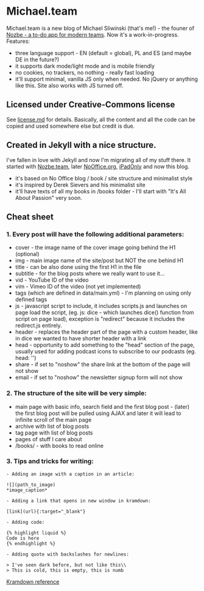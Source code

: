 # Michael.team

Michael.team is a new blog of Michael Sliwinski (that's me!) - the founer of [Nozbe - a to-do app for modern teams](https://nozbe.com). Now it's a work-in-progress. Features:

- three language support - EN (default = global), PL and ES (and maybe DE in the future?)
- it supports dark mode/light mode and is mobile friendly
- no cookies, no trackers, no nothing - really fast loading
- it'll support minimal, vanilla JS only when needed. No jQuery or anything like this. Site also works with JS turned off.

## Licensed under Creative-Commons license

See [license.md](https://github.com/Nozbe/Michael.team/tree/master/license.md) for details. Basically, all the content and all the code can be copied and used somewhere else but credit is due.

## Created in Jekyll with a nice structure.

I've fallen in love with Jekyll and now I'm migrating all of my stuff there. It started with [Nozbe.team](https://nozbe.team), later [NoOffice.org](https://NoOffice.org), [iPadOnly](https://ipadonly.com) and now this blog.

- it's based on No Office blog / book / site structure and minimalist style
- it's inspired by Derek Sievers and his minimalist site
- it'll have texts of all my books in /books folder - I'll start with "It's All About  Passion" very soon.

## Cheat sheet

### 1. Every post will have the following additional parameters:

- cover - the image name of the cover image going behind the H1 (optional)
- img - main image name of the site/post but NOT the one behind H1
- title - can be also done using the first H1 in the file
- subtitle - for the blog posts where we really want to use it...
- vid - YouTube ID of the video
- vim - Vimeo ID of the video (not yet implemented)
- tags (which are defined in data/main.yml) - I'm planning on using only defined tags
- js - javascript script to include, it includes scripts.js and launches on page load the script, (eg. js: dice - which launches dice() function from script on page load), exception is "redirect" because it includes the redirect.js entirely.
- header - replaces the header part of the page with a custom header, like in dice we wanted to have shorter header with a link
- head - opportunity to add something to the "head" section of the page, usually used for adding podcast icons to subscribe to our podcasts (eg. head: '<meta name="apple-itunes-app" content="app-id=1012329770" />')
- share - if set to "noshow" the share link at the bottom of the page will not show
- email - if set to "noshow" the newsletter signup form will not show


### 2. The structure of the site will be very simple:

- main page with basic info, search field and the first blog post - (later) the first blog post will be pulled using AJAX and later it will lead to infinite scroll of the main page
- archive with list of blog posts
- tag page with list of blog posts
- pages of stuff I care about
- /books/ - with books to read online

### 3. Tips and tricks for writing:

```
- Adding an image with a caption in an article:

![](path_to_image)
*image_caption*

- Adding a link that opens in new window in kramdown:

[link](url){:target="_blank"}

- Adding code:

{% highlight liquid %}
Code is here
{% endhighlight %}

- Adding quote with backslashes for newlines:

> I've seen dark before, but not like this\\
> This is cold, this is empty, this is numb

```

[Kramdown reference](https://kramdown.gettalong.org/quickref.html)